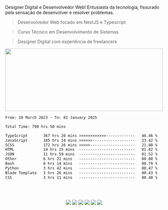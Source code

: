 Designer Digital e Desenvolvedor Web! Entusiasta da tecnologia, fissurado pela sensação de desenvolver e resolver problemas. 
   
> Desenvolvedor Web focado em NextJS e Typescript

> Curso Técnico em Desenvolvimento de Sistemas

> Designer Digital com experiência de freelancers

<img width="100%" height="200px" src="https://i.postimg.cc/mZXw5mwb/oie-1216815k4a-Uyv-MR.gif" />

<br>

<!--START_SECTION:waka-->

```txt
From: 10 March 2023 - To: 01 January 2025

Total Time: 790 hrs 50 mins

TypeScript       367 hrs 26 mins >>>>>>>>>>>>-------------   46.46 %
JavaScript       185 hrs 14 mins >>>>>>-------------------   23.42 %
SCSS             172 hrs 26 mins >>>>>--------------------   21.80 %
HTML             14 hrs 25 mins  -------------------------   01.82 %
JSON             11 hrs 59 mins  -------------------------   01.52 %
Other            6 hrs 21 mins   -------------------------   00.80 %
Bash             6 hrs 14 mins   -------------------------   00.79 %
Python           3 hrs 42 mins   -------------------------   00.47 %
Blade Template   3 hrs 26 mins   -------------------------   00.43 %
CSS              3 hrs 11 mins   -------------------------   00.40 %
```

<!--END_SECTION:waka-->

##

<div align="center"> 
   <br>
      <div align="center">
      <br>
      <a href="https://github.com/davhyandrade" target="_blank"><img src="https://img.shields.io/badge/GitHub-161b22?style=for-the-badge&logo=github&logoColor=white" target="_blank"></a> 
      <a href="https://instagram.com/_davhy" target="_blank"><img src="https://img.shields.io/badge/-Instagram-161b22?style=for-the-badge&logo=instagram&logoColor=white" target="_blank"></a>
      <a href="mailto:davhydesign@gmail.com"><img src="https://img.shields.io/badge/-Gmail-161b22?style=for-the-badge&logo=gmail&logoColor=white" target="_blank"></a>
      <a href="https://linkedin.com/in/davhy-andrade-dev/" target="_blank"><img src="https://img.shields.io/badge/-LinkedIn-161b22?style=for-the-badge&logo=linkedin&logoColor=white" target="_blank"></a> 
      <a href="https://api.whatsapp.com/send?phone=5511934643395" target="_blank"><img src="https://img.shields.io/badge/WhatsApp-161b22?style=for-the-badge&logo=whatsapp&logoColor=white" target="_blank"></a> 
      <a href="https://davhyandrade.com.br" target="_blank"><img src="https://img.shields.io/badge/portfólio-161b22?style=for-the-badge&logo=About.me&logoColor=white" target="_blank"></a> 
      <br>
      <br>
   </div>
</div>
